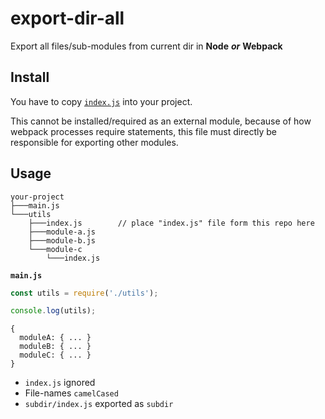 # export-dir-all

Export all files/sub-modules from current dir in **Node** ***or*** **Webpack**


## Install

You have to copy [`index.js`](index.js) into your project.

This cannot be installed/required as an external module, because of how webpack processes require statements, this file must directly be responsible for exporting other modules.

## Usage

```
your-project
├───main.js
└───utils
    ├───index.js        // place "index.js" file form this repo here
    ├───module-a.js
    ├───module-b.js
    └───module-c
        └───index.js
```
**`main.js`**

```js
const utils = require('./utils');

console.log(utils);
```
```
{
  moduleA: { ... }
  moduleB: { ... }
  moduleC: { ... }
}
```

* `index.js` ignored
* File-names `camelCased`
* `subdir/index.js` exported as `subdir`
